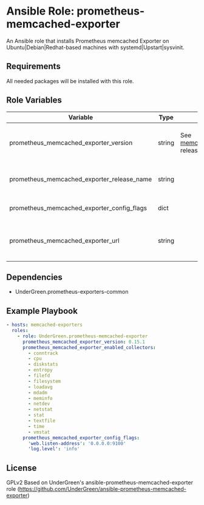 # Ansible Role: prometheus-memcached-exporter

An Ansible role that installs Prometheus memcached Exporter on Ubuntu|Debian|Redhat-based machines with systemd|Upstart|sysvinit.

## Requirements

All needed packages will be installed with this role.

## Role Variables

| Variable                                    | Type   | Choices                                                                            | Default                                                                                                                     | Comment                                                                                                                    |
|---------------------------------------------|--------|------------------------------------------------------------------------------------|-----------------------------------------------------------------------------------------------------------------------------|----------------------------------------------------------------------------------------------------------------------------|
| prometheus_memcached_exporter_version            | string | See [memcached_exporter](https://github.com/prometheus/memcached_exporter/releases) releases | 0.15.1                                                                                                                      | Version of memcached_exporter that will be installed. Minimal supported version: 0.15                                           |
| prometheus_memcached_exporter_release_name       | string |                                                                                    | memcached_exporter-{{ prometheus_memcached_exporter_version }}.linux-amd64                                                            | Name of the binary that will be downloaed from the   [release](https://github.com/prometheus/memcached_exporter/releases)  page |
| prometheus_memcached_exporter_config_flags       | dict   |                                                                                    |                                                                                                                             | Dict of key, value options to add to the start command line                                                                |
| prometheus_memcached_exporter_url                | string |                                                                                    | not defined                                                                                                                      | Custom URL to download memcached_exporter if you can't access to github                                       |


## Dependencies

- UnderGreen.prometheus-exporters-common

## Example Playbook

```yaml
- hosts: memcached-exporters
  roles:
    - role: UnderGreen.prometheus-memcached-exporter
      prometheus_memcached_exporter_version: 0.15.1
      prometheus_memcached_exporter_enabled_collectors:
        - conntrack
        - cpu
        - diskstats
        - entropy
        - filefd
        - filesystem
        - loadavg
        - mdadm
        - meminfo
        - netdev
        - netstat
        - stat
        - textfile
        - time
        - vmstat
      prometheus_memcached_exporter_config_flags:
        'web.listen-address': '0.0.0.0:9100'
        'log.level': 'info'
```

## License

GPLv2
Based on UnderGreen's ansible-prometheus-memcached-exporter role (https://github.com/UnderGreen/ansible-prometheus-memcached-exporter)